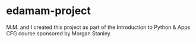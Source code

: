 # edamam-project
M.M. and I created this project as part of the Introduction to Python &amp; Apps CFG course sponsored by Morgan Stanley.

